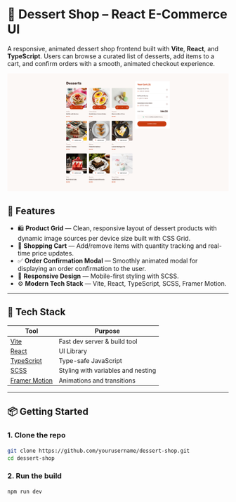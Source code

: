 # 🍰 Dessert Shop – React E-Commerce UI

A responsive, animated dessert shop frontend built with **Vite**, **React**, and **TypeScript**. Users can browse a curated list of desserts, add items to a cart, and confirm orders with a smooth, animated checkout experience.

![Preview Screenshot](./screenshot.png)

## 🚀 Features

- 🛍️ **Product Grid** — Clean, responsive layout of dessert products with dynamic image sources per device size built with CSS Grid.
- 🛒 **Shopping Cart** — Add/remove items with quantity tracking and real-time price updates.
- ✅ **Order Confirmation Modal** — Smoothly animated modal for displaying an order confirmation to the user.
- 🎨 **Responsive Design** — Mobile-first styling with SCSS.
- ⚙️ **Modern Tech Stack** — Vite, React, TypeScript, SCSS, Framer Motion.

---

## 🧱 Tech Stack

| Tool            | Purpose                                      |
|-----------------|----------------------------------------------|
| [Vite](https://vitejs.dev/)         | Fast dev server & build tool                 |
| [React](https://reactjs.org/)       | UI Library                                  |
| [TypeScript](https://www.typescriptlang.org/) | Type-safe JavaScript                         |
| [SCSS](https://sass-lang.com/)      | Styling with variables and nesting          |
| [Framer Motion](https://www.framer.com/motion/) | Animations and transitions                  |

---

## 📦 Getting Started

### 1. Clone the repo

```bash
git clone https://github.com/yourusername/dessert-shop.git
cd dessert-shop
```

### 2. Run the build

```bash
npm run dev
```